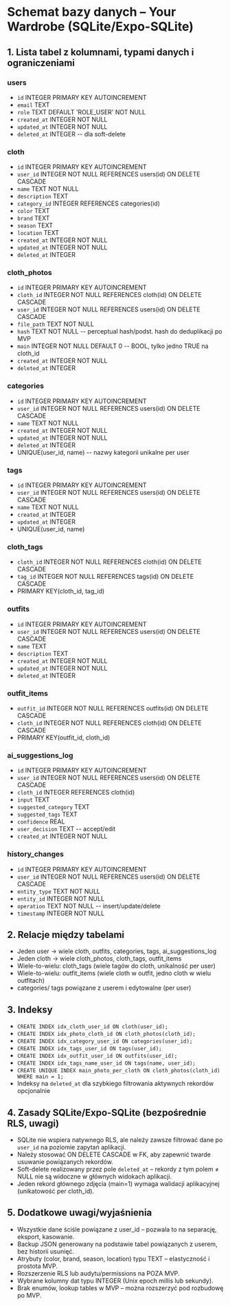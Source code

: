 # Schemat bazy danych – Your Wardrobe (SQLite/Expo-SQLite)

## 1. Lista tabel z kolumnami, typami danych i ograniczeniami

### users

- `id` INTEGER PRIMARY KEY AUTOINCREMENT
- `email` TEXT
- `role` TEXT DEFAULT 'ROLE_USER' NOT NULL
- `created_at` INTEGER NOT NULL
- `updated_at` INTEGER NOT NULL
- `deleted_at` INTEGER -- dla soft-delete

### cloth

- `id` INTEGER PRIMARY KEY AUTOINCREMENT
- `user_id` INTEGER NOT NULL REFERENCES users(id) ON DELETE CASCADE
- `name` TEXT NOT NULL
- `description` TEXT
- `category_id` INTEGER REFERENCES categories(id)
- `color` TEXT
- `brand` TEXT
- `season` TEXT
- `location` TEXT
- `created_at` INTEGER NOT NULL
- `updated_at` INTEGER NOT NULL
- `deleted_at` INTEGER

### cloth_photos

- `id` INTEGER PRIMARY KEY AUTOINCREMENT
- `cloth_id` INTEGER NOT NULL REFERENCES cloth(id) ON DELETE CASCADE
- `user_id` INTEGER NOT NULL REFERENCES users(id) ON DELETE CASCADE
- `file_path` TEXT NOT NULL
- `hash` TEXT NOT NULL -- perceptual hash/podst. hash do deduplikacji po MVP
- `main` INTEGER NOT NULL DEFAULT 0 -- BOOL, tylko jedno TRUE na cloth_id
- `created_at` INTEGER NOT NULL
- `deleted_at` INTEGER

### categories

- `id` INTEGER PRIMARY KEY AUTOINCREMENT
- `user_id` INTEGER NOT NULL REFERENCES users(id) ON DELETE CASCADE
- `name` TEXT NOT NULL
- `created_at` INTEGER NOT NULL
- `updated_at` INTEGER NOT NULL
- `deleted_at` INTEGER
- UNIQUE(user_id, name) -- nazwy kategorii unikalne per user

### tags

- `id` INTEGER PRIMARY KEY AUTOINCREMENT
- `user_id` INTEGER NOT NULL REFERENCES users(id) ON DELETE CASCADE
- `name` TEXT NOT NULL
- `created_at` INTEGER
- `updated_at` INTEGER
- UNIQUE(user_id, name)

### cloth_tags

- `cloth_id` INTEGER NOT NULL REFERENCES cloth(id) ON DELETE CASCADE
- `tag_id` INTEGER NOT NULL REFERENCES tags(id) ON DELETE CASCADE
- PRIMARY KEY(cloth_id, tag_id)

### outfits

- `id` INTEGER PRIMARY KEY AUTOINCREMENT
- `user_id` INTEGER NOT NULL REFERENCES users(id) ON DELETE CASCADE
- `name` TEXT
- `description` TEXT
- `created_at` INTEGER NOT NULL
- `updated_at` INTEGER NOT NULL
- `deleted_at` INTEGER

### outfit_items

- `outfit_id` INTEGER NOT NULL REFERENCES outfits(id) ON DELETE CASCADE
- `cloth_id` INTEGER NOT NULL REFERENCES cloth(id) ON DELETE CASCADE
- PRIMARY KEY(outfit_id, cloth_id)

### ai_suggestions_log

- `id` INTEGER PRIMARY KEY AUTOINCREMENT
- `user_id` INTEGER NOT NULL REFERENCES users(id) ON DELETE CASCADE
- `cloth_id` INTEGER REFERENCES cloth(id)
- `input` TEXT
- `suggested_category` TEXT
- `suggested_tags` TEXT
- `confidence` REAL
- `user_decision` TEXT -- accept/edit
- `created_at` INTEGER NOT NULL

### history_changes

- `id` INTEGER PRIMARY KEY AUTOINCREMENT
- `user_id` INTEGER NOT NULL REFERENCES users(id) ON DELETE CASCADE
- `entity_type` TEXT NOT NULL
- `entity_id` INTEGER NOT NULL
- `operation` TEXT NOT NULL -- insert/update/delete
- `timestamp` INTEGER NOT NULL

## 2. Relacje między tabelami

- Jeden user → wiele cloth, outfits, categories, tags, ai_suggestions_log
- Jeden cloth → wiele cloth_photos, cloth_tags, outfit_items
- Wiele-to-wielu: cloth_tags (wiele tagów do cloth, unikalność per user)
- Wiele-to-wielu: outfit_items (wiele cloth w outfit, jedno cloth w wielu outfitach)
- categories/ tags powiązane z userem i edytowalne (per user)

## 3. Indeksy

- `CREATE INDEX idx_cloth_user_id ON cloth(user_id);`
- `CREATE INDEX idx_photo_cloth_id ON cloth_photos(cloth_id);`
- `CREATE INDEX idx_category_user_id ON categories(user_id);`
- `CREATE INDEX idx_tags_user_id ON tags(user_id);`
- `CREATE INDEX idx_outfit_user_id ON outfits(user_id);`
- `CREATE INDEX idx_tags_name_user_id ON tags(name, user_id);`
- `CREATE UNIQUE INDEX main_photo_per_cloth ON cloth_photos(cloth_id) WHERE main = 1;`
- Indeksy na `deleted_at` dla szybkiego filtrowania aktywnych rekordów opcjonalnie

## 4. Zasady SQLite/Expo-SQLite (bezpośrednie RLS, uwagi)

- SQLite nie wspiera natywnego RLS, ale należy zawsze filtrować dane po `user_id` na poziomie zapytań aplikacji.
- Należy stosować ON DELETE CASCADE w FK, aby zapewnić twarde usuwanie powiązanych rekordów.
- Soft-delete realizowany przez pole `deleted_at` – rekordy z tym polem ≠ NULL nie są widoczne w głównych widokach aplikacji.
- Jeden rekord głównego zdjęcia (main=1) wymaga walidacji aplikacyjnej (unikatowość per cloth_id).

## 5. Dodatkowe uwagi/wyjaśnienia

- Wszystkie dane ściśle powiązane z user_id – pozwala to na separację, eksport, kasowanie.
- Backup JSON generowany na podstawie tabel powiązanych z userem, bez historii usunięć.
- Atrybuty (color, brand, season, location) typu TEXT – elastyczność i prostota MVP.
- Rozszerzenie RLS lub audytu/permissions na POZA MVP.
- Wybrane kolumny dat typu INTEGER (Unix epoch millis lub sekundy).
- Brak enumów, lookup tables w MVP – można rozszerzyć pod rozbudowę po MVP.
